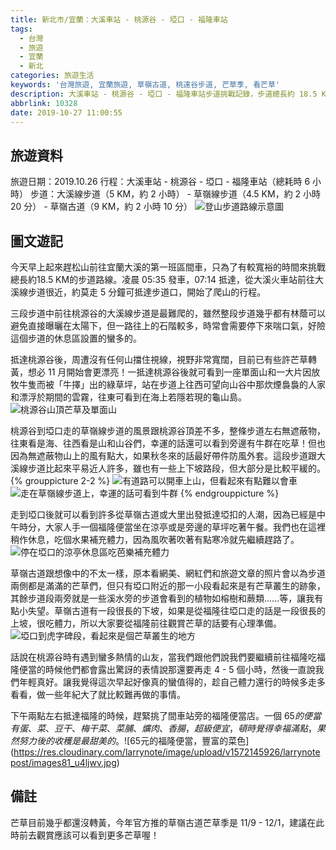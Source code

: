 ```yaml
---
title: 新北市/宜蘭：大溪車站 - 桃源谷 - 埡口 - 福隆車站
tags:
  - 台灣
  - 旅遊
  - 宜蘭
  - 新北
categories: 旅遊生活
keywords: '台灣旅遊, 宜蘭旅遊, 草嶺古道, 桃遠谷步道, 芒草季, 看芒草'
description: 大溪車站 - 桃源谷 - 埡口 - 福隆車站步道挑戰記錄，步道總長約 18.5 KM，耗時 6.5 小時。
abbrlink: 10328
date: 2019-10-27 11:00:55
---
```


## 旅遊資料
旅遊日期：2019.10.26
行程：大溪車站 - 桃源谷 - 埡口 - 福隆車站（總耗時 6 小時）
步道：大溪線步道（5 KM，約 2 小時） - 草嶺線步道（4.5 KM，約 2 小時 20 分） - 草嶺古道（9 KM，約 2 小時 10 分）
![登山步道路線示意圖](https://res.cloudinary.com/larrynote/image/upload/v1572145925/larrynotepost/images075_hpz4xs.jpg)

## 圖文遊記
今天早上起來趕松山前往宜蘭大溪的第一班區間車，只為了有較寬裕的時間來挑戰總長約18.5 KM的步道路線。凌晨 05:35 發車，07:14 抵達，從大溪火車站前往大溪線步道很近，約莫走 5 分鐘可抵達步道口，開始了爬山的行程。

三段步道中前往桃源谷的大溪線步道是最難爬的，雖然整段步道幾乎都有林蔭可以避免直接曝曬在太陽下，但一路往上的石階較多，時常會需要停下來喘口氣，好險這個步道的休息區設置的蠻多的。

抵達桃源谷後，周遭沒有任何山擋住視線，視野非常寬闊，目前已有些許芒草轉黃，想必 11 月開始會更漂亮！一抵達桃源谷後就可看到一座單面山和一大片因放牧牛隻而被「牛擇」出的綠草坪，站在步道上往西可望向山谷中那炊煙裊裊的人家和漂浮於期間的雲霧，往東可看到在海上若隱若現的龜山島。
![桃源谷山頂芒草及單面山](https://res.cloudinary.com/larrynote/image/upload/v1572145925/larrynotepost/images76_lforz0.jpg)

桃源谷到埡口走的草嶺線步道的風景跟桃源谷頂差不多，整條步道左右無遮蔽物，往東看是海、往西看是山和山谷們，幸運的話還可以看到旁邊有牛群在吃草！但也因為無遮蔽物山上的風有點大，如果秋冬來的話最好帶件防風外套。這段步道跟大溪線步道比起來平易近人許多，雖也有一些上下坡路段，但大部分是比較平緩的。
{% grouppicture 2-2 %}
![有道路可以開車上山，但看起來有點難以會車](https://res.cloudinary.com/larrynote/image/upload/v1572145925/larrynotepost/images77_dn6xkl.jpg)
![走在草嶺線步道上，幸運的話可看到牛群](https://res.cloudinary.com/larrynote/image/upload/v1572145925/larrynotepost/images78_bvb59l.jpg)
{% endgrouppicture %}

走到埡口後就可以看到許多從草嶺古道或大里出發抵達埡扣的人潮，因為已經是中午時分，大家人手一個福隆便當坐在涼亭或是旁邊的草坪吃著午餐。我們也在這裡稍作休息，吃個水果補充體力，因為風吹著吹著有點寒冷就先繼續趕路了。
![停在埡口的涼亭休息區吃芭樂補充體力](https://res.cloudinary.com/larrynote/image/upload/v1572145925/larrynotepost/images78_bvb59l.jpg)

草嶺古道跟想像中的不太一樣，原本看網美、網紅們和旅遊文章的照片會以為步道兩側都是滿滿的芒草們，但只有埡口附近的那一小段看起來是有芒草叢生的跡象，其餘步道段兩旁就是一些溪水旁的步道會看到的植物如榕樹和蕨類......等，讓我有點小失望。草嶺古道有一段很長的下坡，如果是從福隆往埡口走的話是一段很長的上坡，很吃體力，所以大家要從福隆前往觀賞芒草的話要有心理準備。
![埡口到虎字碑段，看起來是個芒草叢生的地方](https://res.cloudinary.com/larrynote/image/upload/v1572145926/larrynotepost/images80_emfpu4.jpg)

話說在桃源谷時有遇到蠻多熱情的山友，當我們跟他們說我們要繼續前往福隆吃福隆便當的時候他們都會露出驚訝的表情說那還要再走 4 - 5 個小時，然後一直說我們年輕真好。讓我覺得這次早起好像真的蠻值得的，趁自己體力還行的時候多走多看看，做一些年紀大了就比較難再做的事情。

下午兩點左右抵達福隆的時候，趕緊挑了間車站旁的福隆便當店。一個 $65 的便當有蛋、菜、豆干、梅干菜、菜脯、爌肉、香腸，超級便宜，頓時覺得幸福滿點，果然努力後的收穫是最甜美的。
![$65元的福隆便當，豐富的菜色](https://res.cloudinary.com/larrynote/image/upload/v1572145926/larrynotepost/images81_u4ljwv.jpg)

## 備註
芒草目前幾乎都還沒轉黃，今年官方推的草嶺古道芒草季是 11/9 - 12/1，建議在此時前去觀賞應該可以看到更多芒草喔！